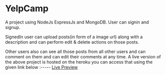 # YelpCamp
A project using NodeJs ExpressJs and MongoDB.
User can signin and signup.

SignedIn user can upload posts(in form of a image url) along with a description
and can perform edit & delete actions on those posts.

Other users also can see all those posts from all other users and can comment on them 
and can edit their comments at any time.
A live version of the above project is hosted on the heroku you can access that using the given link below
:-----
<a href="yelpwebcamp.herokuapp.com">Live Preview</a>
